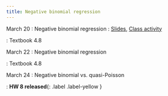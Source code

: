 ```yaml
---
title: Negative binomial regression
---
```


March 20
: Negative binomial regression
  : [Slides](https://sta214-s23.github.io/slides/lecture_23.pdf), [Class activity](https://sta214-s23.github.io/class_activities/ca_lecture_23.html)

: Textbook 4.8

March 22
: Negative binomial regression

: Textbook 4.8

March 24
: Negative binomial vs. quasi-Poisson

: **HW 8 released**{: .label .label-yellow }
